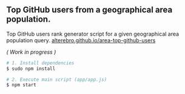 ## Top GitHub users from a geographical area population.

Top GitHub users rank generator script for a given geographical area population query. [alterebro.github.io/area-top-github-users](https://alterebro.github.io/area-top-github-users/)

*( Work in progress )*

```sh
# 1. Install dependencies
$ sudo npm install

# 2. Execute main script (app/app.js)
$ npm start
```
